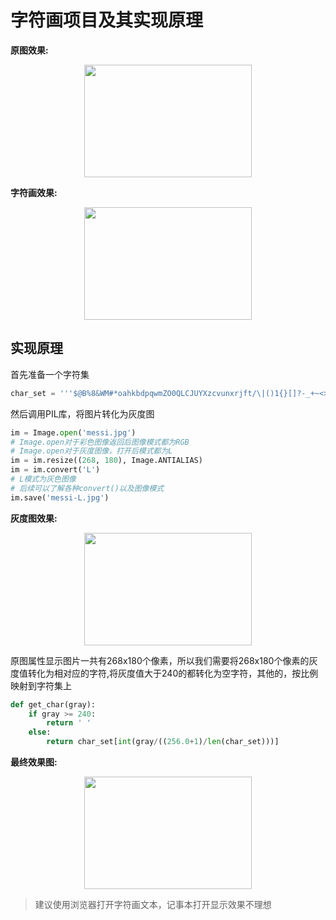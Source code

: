 # 字符画项目及其实现原理
**原图效果:**

<div align=center>
<img src="https://user-images.githubusercontent.com/111946478/219236864-c5b73d94-d655-49e7-b2ec-3507832d5fe2.jpg" width = "268" height = "180" alt="" align=center />
</div>

**字符画效果:**

<div align=center>
<img src="https://user-images.githubusercontent.com/111946478/219244975-22ed466a-17b0-4aff-a1f1-11b4f5f16c59.jpeg" width = "268" height = "180" alt="" align=center />
</div>

## 实现原理
首先准备一个字符集

```python
char_set = '''$@B%8&WM#*oahkbdpqwmZO0QLCJUYXzcvunxrjft/\|()1{}[]?-_+~<>i!lI;:,\"^`'. '''
```

然后调用PIL库，将图片转化为灰度图

```python
im = Image.open('messi.jpg')   
# Image.open对于彩色图像返回后图像模式都为RGB
# Image.open对于灰度图像，打开后模式都为L
im = im.resize((268, 180), Image.ANTIALIAS)
im = im.convert('L')
# L模式为灰色图像
# 后续可以了解各种convert()以及图像模式
im.save('messi-L.jpg')
```

**灰度图效果:**

<div align=center>
<img src="https://user-images.githubusercontent.com/111946478/219238150-195db50f-8447-446d-ac70-7d23ff97788d.jpg" width = "268" height = "180" alt="" align=center />
</div>

原图属性显示图片一共有268x180个像素，所以我们需要将268x180个像素的灰度值转化为相对应的字符,将灰度值大于240的都转化为空字符，其他的，按比例映射到字符集上

```python
def get_char(gray):
    if gray >= 240:
        return ' '
    else:
        return char_set[int(gray/((256.0+1)/len(char_set)))]
```

**最终效果图:**

<div align=center>
<img src="https://user-images.githubusercontent.com/111946478/219239588-2d69c2a5-161b-41b7-be51-9add229674cb.jpeg" width = "268" height = "180" alt="" align=center />
</div>

> 建议使用浏览器打开字符画文本，记事本打开显示效果不理想
